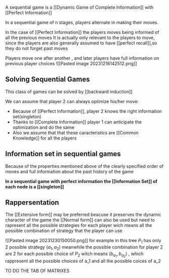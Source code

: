 A sequential game is a [[Dynamic Game of Complete Information]]  with [[Perfect Information]]

In a sequential game of n stages, players alternate in making their moves.

In the case of [[Perfect Information]] the players moves being informed  of all the previous moves
It is actually only relevant to the players to move, since the players are also generally assumed to have [[perfect recall]],so they do not forget past moves

Players move one after another , and later players have full information on previous player choices
![[Pasted image 20231218142512.png]]


## Solving Sequential Games

This class of games can be solved by [[backward induction]]

We can assume that player 2 can always optimize his/her move:
- Because of [[Perfect Information]], player 2 knows the right information set(singleton)
- Thanks to [[Complete Information]] player 1 can anticipate the optimization and do the same
- Also we assume that that these  caracteristics are  [[Common Knowledge]]  for all the players

## Information set in sequential games
Because of the properties mentioned above of the clearly specified order of moves and full information about the past history of the game

**In a sequential game with perfect information the [[Information Set]] of each node is a [[singleton]]**


## Rappersentation 
The [[Extensive form]] may be preferred beacuse it preserves the dynamic character of the game
the [[Normal form]] can also be used but need to rapresent all the possible strategies for each player 
wich means all the possible combination of strategy that the player can use 

![[Pasted image 20231230150050.png]]
for example in this tree $P_1$ has only 2 possible strategy $(a_1,a_2)$  meanwhile the possible combination for player 2 are 2 for each possible choice of $P_2$ witch means $(b_{a_1},b_{a_2})$  , which rappresent all the possible choices of a_1 and all the possible coices of a_2

TO DO THE TAB OF MATRIXES
